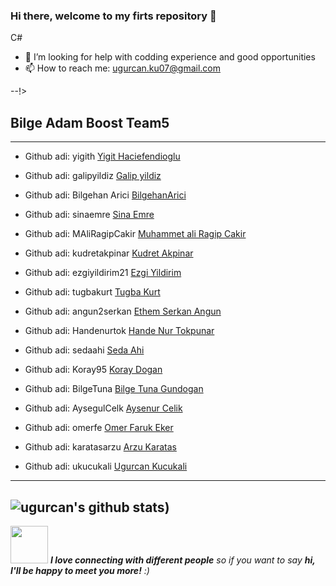 ### Hi there, welcome to my firts repository 👋

<!--
**ukucukali/ukucukali** is a ✨ _special_ ✨ repository because its `README.md` (this file) appears on your GitHub profile.



- 🔭 I’m currently working on to be a good programmer
- 🌱 I’m currently learning .net--> C#
- 🤔 I’m looking for help with codding experience and good opportunities
- 📫 How to reach me: ugurcan.ku07@gmail.com

--!>
## Bilge Adam Boost Team5

----------------------------------------

- Github adi: yigith [Yigit Haciefendioglu](https://github.com/yigith)
- Github adi: galipyildiz [Galip yildiz](https://github.com/galipyildiz)

- Github adi: Bilgehan Arici [BilgehanArici](https://github.com/BilgehanArici)
- Github adi: sinaemre [Sina Emre](https://github.com/sinaemre)
- Github adi: MAliRagipCakir [Muhammet ali Ragip Cakir](https://github.com/MAliRagipCakir)
- Github adi: kudretakpinar [Kudret Akpinar](https://github.com/kudretakpinar)
- Github adi: ezgiyildirim21 [Ezgi Yildirim](https://github.com/ezgiyildirim21)
- Github adi: tugbakurt [Tugba Kurt](https://github.com/tugbakurt)
- Github adi: angun2serkan [Ethem Serkan Angun](https://github.com/angun2serkan)
- Github adi: Handenurtok [Hande Nur Tokpunar](https://github.com/Handenurtok)
- Github adi: sedaahi [Seda Ahi](https://github.com/sedaahi)
- Github adi: Koray95 [Koray Dogan](https://github.com/Koray95)
- Github adi: BilgeTuna [Bilge Tuna Gundogan](https://github.com/BilgeTuna)
- Github adi: AysegulCelk [Aysenur Celik](https://github.com/AysegulCelk)
- Github adi: omerfe [Omer Faruk Eker](https://github.com/omerfe)
- Github adi: karatasarzu [Arzu Karatas](https://github.com/karatasarzu)
- Github adi: ukucukali [Ugurcan Kucukali](https://github.com/ukucukali)

-------------------

![ugurcan's github stats](https://github-readme-stats.vercel.app/api?username=ukucukali&show_icons=true&title_color=fff&icon_color=79ff97&text_color=9f9f9f&bg_color=151515))
---------------

<img src="https://media.giphy.com/media/LnQjpWaON8nhr21vNW/giphy.gif" width="60"> <em><b>I love connecting with different people</b> so if you want to say <b>hi, I'll be happy to meet you more!</b> :)</em>
